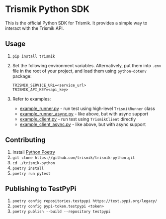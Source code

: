 Trismik Python SDK
==================

This is the official Python SDK for Trismik. It provides a simple way to interact with the Trismik
API.

Usage
-----

1. ```pip install trismik```
2. Set the following environment variables. Alternatively, put them into `.env` file
   in the root of your project, and load them using `python-dotenv` package:

   ```
   TRISMIK_SERVICE_URL=<service_url>
   TRISMIK_API_KEY=<api_key>
   ```

3. Refer to examples:
   * [example_runner.py](./examples/example_runner.py) - run test using high-level `TrismikRunner`
     class
   * [example_runner_async.py](./examples/example_runner_async.py) - like above, but with async
     support
   * [example_client.py](./examples/example_client.py) - run test using `TrismikClient` directly
   * [example_client_async.py](./examples/example_client_async.py) - like above, but with async
     support

Contributing
------------

1. Install [Python Poetry](https://python-poetry.org/docs/#installing-with-the-official-installer)
2. ```git clone https://github.com/trismik/trismik-python.git```
3. ```cd ./trismik-python```
4. ```poetry install```
5. ```poetry run pytest```

Publishing to TestPyPi
----------------------

1. ```poetry config repositories.testpypi https://test.pypi.org/legacy/```
2. ```poetry config pypi-token.testpypi <token>```
3. ```poetry publish --build --repository testpypi```
